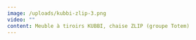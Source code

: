```yaml
---
image: /uploads/kubbi-zlip-3.png
video: ""
content: Meuble à tiroirs KUBBI, chaise ZLIP (groupe Totem)
---
```

